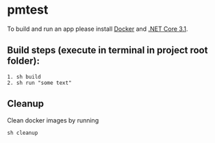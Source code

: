 # pmtest

To build and run an app please install [Docker](https://www.docker.com/products/docker-desktop) and [.NET Core 3.1](https://dotnet.microsoft.com/download).

## Build steps (execute in terminal in project root folder):
```shell
1. sh build
2. sh run "some text"
```


## Cleanup
Clean docker images by running
```shell
sh cleanup
```
